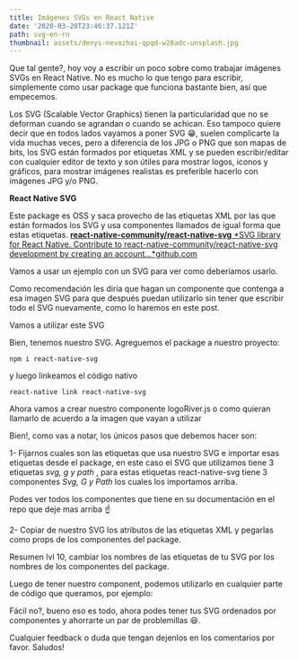 ```yaml
---
title: Imágenes SVGs en React Native
date: '2020-03-20T23:46:37.121Z'
path: svg-en-rn
thumbnail: assets/denys-nevozhai-qpqd-w28adc-unsplash.jpg
---
```


Que tal gente?, hoy voy a escribir un poco sobre como trabajar imágenes SVGs en React Native. No es mucho lo que tengo para escribir, simplemente como usar package que funciona bastante bien, así que empecemos.

Los SVG (Scalable Vector Graphics) tienen la particularidad que no se deforman cuando se agrandan o cuando se achican. Eso tampoco quiere decir que en todos lados vayamos a poner SVG 😁, suelen complicarte la vida muchas veces, pero a diferencia de los JPG o PNG que son mapas de bits, los SVG están formados por etiquetas XML y se pueden escribir/editar con cualquier editor de texto y son útiles para mostrar logos, iconos y gráficos, para mostrar imágenes realistas es preferible hacerlo con imágenes JPG y/o PNG.

**React Native SVG**

Este package es OSS y saca provecho de las etiquetas XML por las que están formados los SVG y usa componentes llamados de igual forma que estas etiquetas.
[**react-native-community/react-native-svg**
*SVG library for React Native. Contribute to react-native-community/react-native-svg development by creating an account…*github.com](https://github.com/react-native-community/react-native-svg)

Vamos a usar un ejemplo con un SVG para ver como deberíamos usarlo.

Como recomendación les diría que hagan un componente que contenga a esa imagen SVG para que después puedan utilizarlo sin tener que escribir todo el SVG nuevamente, como lo haremos en este post.

Vamos a utilizar este SVG

<!-- <iframe src="https://medium.com/media/51a03cfc2d5e0f54742dafa6e9c4e2de" frameborder=0></iframe> -->

Bien, tenemos nuestro SVG. Agreguemos el package a nuestro proyecto:

    npm i react-native-svg

y luego linkeamos el código nativo

    react-native link react-native-svg

Ahora vamos a crear nuestro componente logoRiver.js o como quieran llamarlo de acuerdo a la imagen que vayan a utilizar

<!-- <iframe src="https://medium.com/media/d1e6dab4b4974519f48f3abba0d2bff7" frameborder=0></iframe> -->

Bien!, como vas a notar, los únicos pasos que debemos hacer son:

1- Fijarnos cuales son las etiquetas que usa nuestro SVG e importar esas etiquetas desde el package, en este caso el SVG que utilizamos tiene 3 etiquetas *svg, g y path* , para estas etiquetas react-native-svg tiene 3 componentes *Svg, G y Path* los cuales los importamos arriba.

Podes ver todos los componentes que tiene en su documentación en el repo que deje mas arriba ☝️

2- Copiar de nuestro SVG los atributos de las etiquetas XML y pegarlas como props de los componentes del package.

Resumen lvl 10, cambiar los nombres de las etiquetas de tu SVG por los nombres de los componentes del package.

Luego de tener nuestro component, podemos utilizarlo en cualquier parte de código que queramos, por ejemplo:

<!-- <iframe src="https://medium.com/media/0b4c3e7d93de87d6e465475676fc89ca" frameborder=0></iframe> -->

Fácil no?, bueno eso es todo, ahora podes tener tus SVG ordenados por componentes y ahorrarte un par de problemillas 😆.

Cualquier feedback o duda que tengan dejenlos en los comentarios por favor. Saludos!
